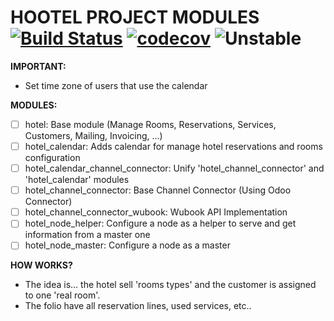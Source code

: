 # HOOTEL PROJECT MODULES [![Build Status](https://travis-ci.org/hootel/hootel.svg?branch=11.0)](https://travis-ci.org/hootel/hootel) [![codecov](https://codecov.io/gh/hootel/hootel/branch/11.0/graph/badge.svg)](https://codecov.io/gh/hootel/hootel) ![Unstable](https://img.shields.io/badge/stability-unstable-yellow.svg)


**IMPORTANT:**
  - Set time zone of users that use the calendar

**MODULES:**
  - [ ] hotel: Base module (Manage Rooms, Reservations, Services, Customers, Mailing, Invoicing, ...)
  - [ ] hotel_calendar: Adds calendar for manage hotel reservations and rooms configuration
  - [ ] hotel_calendar_channel_connector: Unify 'hotel_channel_connector' and 'hotel_calendar' modules
  - [ ] hotel_channel_connector: Base Channel Connector (Using Odoo Connector)
  - [ ] hotel_channel_connector_wubook: Wubook API Implementation
  - [ ] hotel_node_helper: Configure a node as a helper to serve and get information from a master one
  - [ ] hotel_node_master: Configure a node as a master

**HOW WORKS?**
  - The idea is... the hotel sell 'rooms types' and the customer is assigned to one 'real room'.
  - The folio have all reservation lines, used services, etc..
